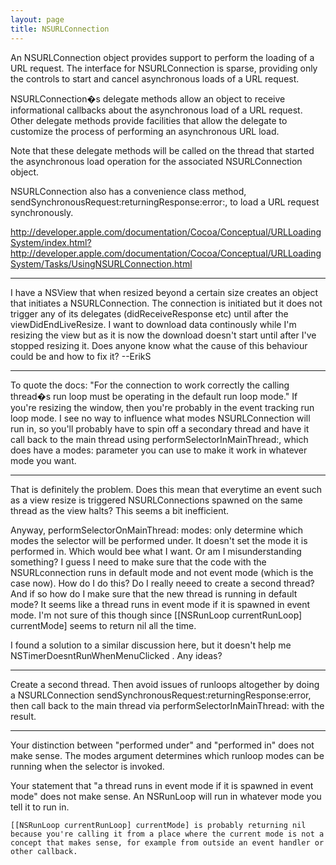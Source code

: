 ```yaml
---
layout: page
title: NSURLConnection
---
```


An NSURLConnection object provides support to perform the loading of a URL request. The interface for NSURLConnection is sparse, providing only the controls to start and cancel asynchronous loads of a URL request.

NSURLConnection�s delegate methods allow an object to receive informational callbacks about the asynchronous load of a URL request. Other delegate methods provide facilities that allow the delegate to customize the process of performing an asynchronous URL load.

Note that these delegate methods will be called on the thread that started the asynchronous load operation for the associated NSURLConnection object.

 NSURLConnection also has a convenience class method, sendSynchronousRequest:returningResponse:error:, to load a URL request synchronously.

http://developer.apple.com/documentation/Cocoa/Conceptual/URLLoadingSystem/index.html?http://developer.apple.com/documentation/Cocoa/Conceptual/URLLoadingSystem/Tasks/UsingNSURLConnection.html

----

I have a NSView that when resized beyond a certain size creates an object that initiates a NSURLConnection.  The connection is initiated but it does not trigger any of its delegates (didReceiveResponse etc) until after the viewDidEndLiveResize. I want to download data continously while I'm resizing the view but as it is now the download doesn't start until after I've stopped resizing it. Does anyone know what the cause of this behaviour could be and how to fix it? --ErikS 

----

To quote the docs: "For the connection to work correctly the calling thread�s run loop must be operating in the default run loop mode." If you're resizing the window, then you're probably in the event tracking run loop mode. I see no way to influence what modes NSURLConnection will run in, so you'll probably have to spin off a secondary thread and have it call back to the main thread using performSelectorInMainThread:, which does have a modes: parameter you can use to make it work in whatever mode you want.

----



That is definitely the problem. Does this mean that everytime an event such as a view resize is triggered NSURLConnections spawned on the same thread as the view halts? This seems a bit inefficient. 

Anyway, performSelectorOnMainThread: modes: only determine which modes the selector will be performed under. It doesn't set the mode it is performed in. Which would bee what I want. Or am I misunderstanding something? I guess I need to make sure that the code with the NSURLconnection runs in default mode and not event mode (which is the case now). How do I do this? Do I really neeed to create a second thread? And if so how do I make sure that the new thread is running in default mode? It seems like a thread runs in event mode if it is spawned in event mode. I'm not sure of this though since [[NSRunLoop currentRunLoop] currentMode] seems to return nil all the time. 

I found a solution to a similar discussion here, but it doesn't help me NSTimerDoesntRunWhenMenuClicked . Any ideas?

----
Create a second thread. Then avoid issues of runloops altogether by doing a NSURLConnection sendSynchronousRequest:returningResponse:error, then call back to the main thread via performSelectorInMainThread: with the result.

----
Your distinction between "performed under" and "performed in" does not make sense. The modes argument determines which runloop modes can be running when the selector is invoked.

Your statement that "a thread runs in event mode if it is spawned in event mode" does not make sense. An NSRunLoop will run in whatever mode you tell it to run in.

    [[NSRunLoop currentRunLoop] currentMode] is probably returning nil because you're calling it from a place where the current mode is not a concept that makes sense, for example from outside an event handler or other callback.

